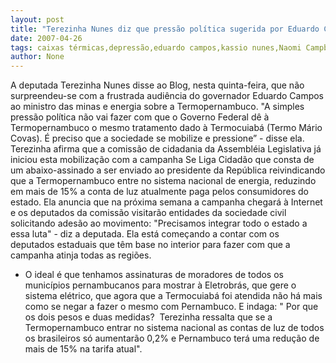 ```yaml
---
layout: post
title: "Terezinha Nunes diz que pressão política sugerida por Eduardo Campos não resolve problema da térmica"
date: 2007-04-26
tags: caixas térmicas,depressão,eduardo campos,kassio nunes,Naomi Campbell,Política,problemas auditivos
author: None
---
```

A deputada Terezinha Nunes disse ao Blog, nesta quinta-feira, que não surpreendeu-se com a frustrada audiência do governador Eduardo Campos ao ministro das minas e energia sobre a Termopernambuco. \"A simples pressão política não vai fazer com que o Governo Federal dê à Termopernambuco o mesmo tratamento dado à Termocuiabá (Termo Mário Covas). É preciso que a sociedade se mobilize e pressione” - disse ela.
Terezinha afirma que a comissão de cidadania da Assembléia Legislativa já iniciou esta mobilização com a campanha Se Liga Cidadão que consta de um abaixo-assinado a ser enviado ao presidente da República reivindicando que a Termopernambuco entre no sistema nacional de energia, reduzindo em mais de 15% a conta de luz atualmente paga pelos consumidores do estado.
Ela anuncia que na próxima semana a campanha chegará à Internet e os deputados da comissão visitarão entidades da sociedade civil solicitando adesão ao movimento: \"Precisamos integrar todo o estado a essa luta\" - diz a deputada. Ela está começando a contar com os deputados estaduais que têm base no interior para fazer com que a campanha atinja todas as regiões.
- O ideal é que tenhamos assinaturas de moradores de todos os municípios pernambucanos para mostrar à Eletrobrás, que gere o sistema elétrico, que agora que a Termocuiabá foi atendida não há mais como se negar a fazer o mesmo com Pernambuco. 
E indaga: \" Por que os dois pesos e duas medidas?&nbsp; Terezinha ressalta que se a Termopernambuco entrar no sistema nacional as contas de luz de todos os brasileiros só aumentarão 0,2% e Pernambuco terá uma redução de mais de 15% na tarifa atual\". 